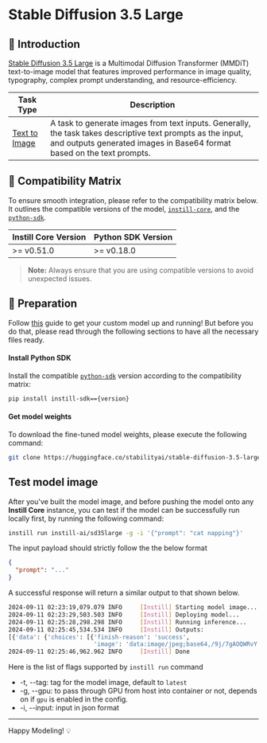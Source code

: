 # Stable Diffusion 3.5 Large

## 📖 Introduction

[Stable Diffusion 3.5 Large](https://huggingface.co/stabilityai/stable-diffusion-3.5-large) is a Multimodal Diffusion Transformer (MMDiT) text-to-image model that features improved performance in image quality, typography, complex prompt understanding, and resource-efficiency.

| Task Type                                                                    | Description                                                                                                                                                                           |
| ---------------------------------------------------------------------------- | ------------------------------------------------------------------------------------------------------------------------------------------------------------------------------------- |
| [Text to Image](https://www.instill-ai.dev/docs/model/ai-task#text-to-image) | A task to generate images from text inputs. Generally, the task takes descriptive text prompts as the input, and outputs generated images in Base64 format based on the text prompts. |

## 🔄 Compatibility Matrix

To ensure smooth integration, please refer to the compatibility matrix below. It outlines the compatible versions of the model, [`instill-core`](https://github.com/instill-ai/instill-core), and the [`python-sdk`](https://github.com/instill-ai/python-sdk).

| Instill Core Version | Python SDK Version |
| -------------------- | ------------------ |
| >= v0.51.0           | >= v0.18.0         |

> **Note:** Always ensure that you are using compatible versions to avoid unexpected issues.

## 🚀 Preparation

Follow [this](../README.md) guide to get your custom model up and running! But before you do that, please read through the following sections to have all the necessary files ready.

#### Install Python SDK

Install the compatible [`python-sdk`](https://github.com/instill-ai/python-sdk) version according to the compatibility matrix:

```bash
pip install instill-sdk=={version}
```

#### Get model weights

To download the fine-tuned model weights, please execute the following command:

```bash
git clone https://huggingface.co/stabilityai/stable-diffusion-3.5-large
```

## Test model image

After you've built the model image, and before pushing the model onto any **Instill Core** instance, you can test if the model can be successfully run locally first, by running the following command:

```bash
instill run instill-ai/sd35large -g -i '{"prompt": "cat napping"}'
```

The input payload should strictly follow the the below format

```json
{
  "prompt": "..."
}
```

A successful response will return a similar output to that shown below.

```bash
2024-09-11 02:23:19,079.079 INFO     [Instill] Starting model image...
2024-09-11 02:23:29,503.503 INFO     [Instill] Deploying model...
2024-09-11 02:25:28,298.298 INFO     [Instill] Running inference...
2024-09-11 02:25:45,534.534 INFO     [Instill] Outputs:
[{'data': {'choices': [{'finish-reason': 'success',
                        'image': 'data:image/jpeg;base64,/9j/7gAOQWRvY...'}]}}]
2024-09-11 02:25:46,962.962 INFO     [Instill] Done
```

Here is the list of flags supported by `instill run` command

- -t, --tag: tag for the model image, default to `latest`
- -g, --gpu: to pass through GPU from host into container or not, depends on if `gpu` is enabled in the config.
- -i, --input: input in json format

---

Happy Modeling! 💡
